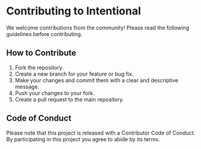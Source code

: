 # Contributing to Intentional

We welcome contributions from the community! Please read the following guidelines before contributing.

## How to Contribute

1.  Fork the repository.
2.  Create a new branch for your feature or bug fix.
3.  Make your changes and commit them with a clear and descriptive message.
4.  Push your changes to your fork.
5.  Create a pull request to the main repository.

## Code of Conduct

Please note that this project is released with a Contributor Code of Conduct. By participating in this project you agree to abide by its terms.
